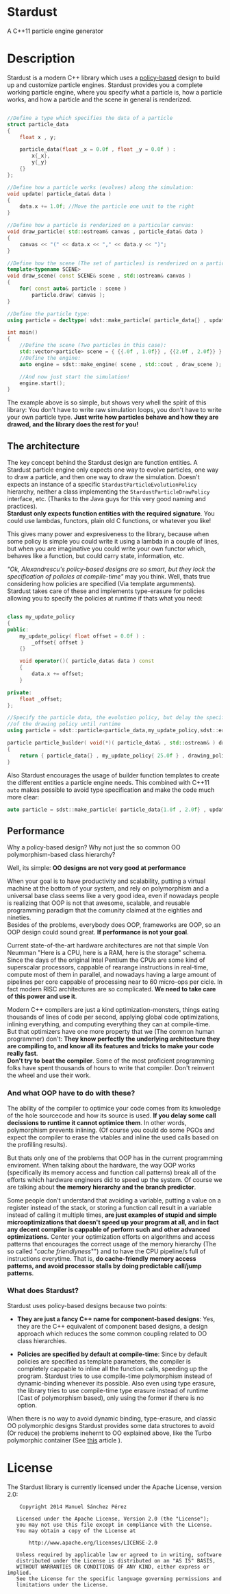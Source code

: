 Stardust
========

A C++11 particle engine generator

# Description

Stardust is a modern C++ library which uses a [policy-based]() design to build up and customize particle engines.
Stardust provides you a complete working particle engine, where you specify what a particle is, how a particle works, 
and how a particle and the scene in general is renderized.

``` cpp

//Define a type which specifies the data of a particle
struct particle_data
{
    float x , y;

    particle_data(float _x = 0.0f , float _y = 0.0f ) : 
        x{_x}, 
        y{_y}
    {}
};

//Define how a particle works (evolves) along the simulation:
void update( particle_data& data )
{
    data.x += 1.0f; //Move the particle one unit to the right
}

//Define how a particle is renderized on a particular canvas:
void draw_particle( std::ostream& canvas , particle_data& data )
{
    canvas << "(" << data.x << "," << data.y << ")";
}

//Define how the scene (The set of particles) is renderized on a particular canvas:
template<typename SCENE>
void draw_scene( const SCENE& scene , std::ostream& canvas )
{
    for( const auto& particle : scene )
        particle.draw( canvas );
}

//Define the particle type:
using particle = decltype( sdst::make_particle( particle_data{} , update , draw_particle ) );

int main()
{
    //Define the scene (Two particles in this case):
    std::vector<particle> scene = { {{.0f , 1.0f}} , {{2.0f , 2.0f}} };
    //Define the engine:
    auto engine = sdst::make_engine( scene , std::cout , draw_scene );

    //And now just start the simulation!
    engine.start();
}

```

The example above is so simple, but shows very whell the spirit of this library: You don't have to write raw simulation loops,
you don't have to write your own particle type. **Just write how particles behave and how they are drawed, and the library
does the rest for you!**

## The architecture

The key concept behind the Stardust design are function entities. A Stardust particle engine only expects one way to evolve
particles, one way to draw a particle, and then one way to draw the simulation. Doesn't expects an instance of a specific
`StardustParticleEvolutionPolicy` hierarchy, neither a class implementing the `StardustParticleDrawPolicy` interface, etc.
(Thanks to the Java guys for this very good naming and practices).  
**Stardust only expects function entities with the required signature**. You could use lambdas, functors, plain old C functions,
or whatever you like!

This gives many power and expresiveness to the library, because when some policy is simple you could write it using a lambda 
in a couple of lines, but when you are imaginative you could write your own functor which, behaves like a function, but could
carry state, information, etc.   

*"Ok, Alexandrescu's policy-based designs are so smart, but they lock the specification of policies at compile-time"* may you think.
Well, thats true considering how policies are specified (Via template argumments).  
Stardust takes care of these and implements type-erasure for policies allowing you to specify the policies at runtime if thats what you need:

``` cpp

class my_update_policy
{
public:
    my_update_policy( float offset = 0.0f ) :
        _offset{ offset }
    {}

    void operator()( particle_data& data ) const
    {
        data.x += offset;
    }

private:
    float _offset;
};

//Specify the particle data, the evolution policy, but delay the specification 
//of the drawing policy until runtime
using particle = sdst::particle<particle_data,my_update_policy,sdst::erase>;

particle particle_builder( void(*)( particle_data& , std::ostream& ) drawing_policy )
{
    return { particle_data{} , my_update_policy{ 25.0f } , drawing_policy };
}

```

Also Stardust encourages the usage of builder function templates to create the different entities a particle engine needs. This combined with C++11 `auto` makes possible to avoid type specification and make the code much more clear:

``` cpp
auto particle = sdst::make_particle( particle_data{1.0f , 2.0f} , update , draw );
```

## Performance

Why a policy-based design? Why not just the so common OO polymorphism-based class hierarchy?

Well, its simple: **OO designs are not very good at performance**

When your goal is to have productivity and scalability, putting a virtual machine at the bottom of your system, and rely on polymorphism and a universal base class seems like a very good idea, even if nowadays people is realizing that OOP is not that awesome, scalable, and reusable programming paradigm that the comunity claimed at the eighties and nineties.    
Besides of the problems, everybody does OOP, frameworks are OOP, so an OOP design could sound great. **If performance is not your goal**.

Current state-of-the-art hardware architectures are not that simple Von Neumman
"Here is a CPU, here is a RAM, here is the storage" schema. Since the days of the original Intel Pentium the CPUs are some kind of superscalar processors, cappable of rearange instructions in real-time, compute most of them in parallel, and nowadays having a large amount of pipelines per core cappable of processing near to 60 micro-ops per cicle. In fact modern RISC architectures are so complicated. **We need to take care of this power and use it**.

Modern C++ compilers are just a kind optimization-monsters, things eating thousands of lines of code per second, applying global code optimizations, inlining everything, and computing everything they can at compile-time.  
But that optimizers have one more property that we (The common human programmer) don't: **They know perfectly the underlying architecture they are compiling to, and know all its features and tricks to make your code really fast**.  
**Don't try to beat the compiler**. Some of the most proficient programming folks have spent thousands of hours to write that compiler. Don't reinvent the wheel and use their work. 

### And what OOP have to do with these? 

The ability of the compiler to optimice your code comes from its knwoledge of the hole sourcecode and how its source is used. **If you delay some call decissions to runtime it cannot optimice them**. In other words, polymorphism prevents inlining. (Of course you could do some PGOs and expect the compiler to erase the vtables and inline the used calls based on the profilling results).

But thats only one of the problems that OOP has in the current programming enviroment. When talking about the hardware, the way OOP works (specifically its memory access and function call patterns) break all of the efforts which hardware engineers did to speed up the system. Of course we are talking about **the memory hierarchy and the branch predictor**.

Some people don't understand that avoiding a variable, putting a value on a register instead of the stack, or storing a function call result in a variable instead of calling it multiple times, **are just examples of stupid and simple microoptimizations that doesn't speed up your program at all, and in fact any decent compiler is cappable of perform such and other advanced optimizations.**
Center your optimization efforts on algorithms and access patterns that encourages the correct usage of the memory hierarchy (The so called "*cache friendlyness*"") and to have the CPU pipeline/s full of instructions everytime. That is, **do cache-friendly memory access patterns, and avoid processor stalls by doing predictable call/jump patterns**. 


### What does Stardust?

Stardust uses policy-based designs because two points:

 - **They are just a fancy C++ name for component-based designs**: Yes, they are the C++ equivalent of component based designs, a design approach which reduces the some common coupling related to OO class hierarchies.

 - **Policies are specified by default at compile-time**: Since by default policies are specified as template parameters, the compiler is completely cappable to inline all the function calls, speeding up the program. Stardust tries to use compile-time polymorphism instead of dynamic-binding whenever its possible. Also even using type erasure, the library tries to use compile-time type erasure instead of runtime (Cast of polymorphism based), only using the former if there is no option. 

When there is no way to avoid dynamic binding, type-erasure, and classic OO polymorphic designs Stardust provides some data structores to avoid (Or reduce) the problems inehernt to OO explained above, like the Turbo polymorphic container (See [this](http://bannalia.blogspot.com.es/2014/05/fast-polymorphic-collections.html) article ).



# License 

The Stardust library is currently licensed under the Apache License, version 2.0:

```
    Copyright 2014 Manuel Sánchez Pérez

   Licensed under the Apache License, Version 2.0 (the "License");
   you may not use this file except in compliance with the License.
   You may obtain a copy of the License at

       http://www.apache.org/licenses/LICENSE-2.0

   Unless required by applicable law or agreed to in writing, software
   distributed under the License is distributed on an "AS IS" BASIS,
   WITHOUT WARRANTIES OR CONDITIONS OF ANY KIND, either express or implied.
   See the License for the specific language governing permissions and
   limitations under the License.
```

